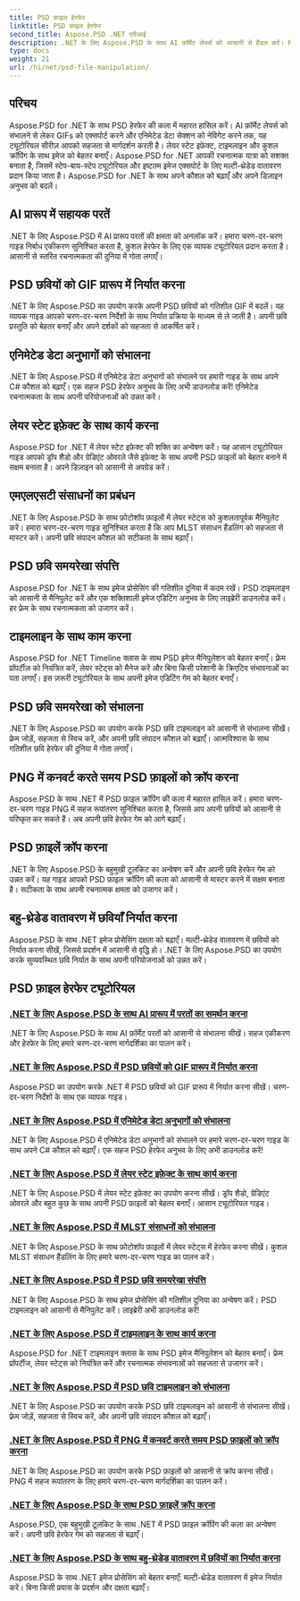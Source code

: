 ```yaml
---
title: PSD फ़ाइल हेरफेर
linktitle: PSD फ़ाइल हेरफेर
second_title: Aspose.PSD .NET एपीआई
description: .NET के लिए Aspose.PSD के साथ AI फ़ॉर्मेट लेयर्स को आसानी से हैंडल करें। PSD इमेज को GIF में एक्सपोर्ट करना, एनिमेटेड डेटा सेक्शन को हैंडल करना और लेयर स्टेट्स में बदलाव करना सीखें।
type: docs
weight: 21
url: /hi/net/psd-file-manipulation/
---
```

## परिचय

Aspose.PSD for .NET के साथ PSD हेरफेर की कला में महारत हासिल करें। AI फ़ॉर्मेट लेयर्स को संभालने से लेकर GIFs को एक्सपोर्ट करने और एनिमेटेड डेटा सेक्शन को नेविगेट करने तक, यह ट्यूटोरियल सीरीज़ आपको सहजता से मार्गदर्शन करती है। लेयर स्टेट इफ़ेक्ट, टाइमलाइन और कुशल क्रॉपिंग के साथ इमेज को बेहतर बनाएँ। Aspose.PSD for .NET आपकी रचनात्मक यात्रा को सशक्त बनाता है, जिसमें स्टेप-बाय-स्टेप ट्यूटोरियल और इष्टतम इमेज एक्सपोर्ट के लिए मल्टी-थ्रेडेड वातावरण प्रदान किया जाता है। Aspose.PSD for .NET के साथ अपने कौशल को बढ़ाएँ और अपने डिज़ाइन अनुभव को बदलें।

## AI प्रारूप में सहायक परतें

.NET के लिए Aspose.PSD में AI प्रारूप परतों की क्षमता को अनलॉक करें। हमारा चरण-दर-चरण गाइड निर्बाध एकीकरण सुनिश्चित करता है, कुशल हेरफेर के लिए एक व्यापक ट्यूटोरियल प्रदान करता है। आसानी से स्तरित रचनात्मकता की दुनिया में गोता लगाएँ।

## PSD छवियों को GIF प्रारूप में निर्यात करना

.NET के लिए Aspose.PSD का उपयोग करके अपनी PSD छवियों को गतिशील GIF में बदलें। यह व्यापक गाइड आपको चरण-दर-चरण निर्देशों के साथ निर्यात प्रक्रिया के माध्यम से ले जाती है। अपनी छवि प्रस्तुति को बेहतर बनाएँ और अपने दर्शकों को सहजता से आकर्षित करें।

## एनिमेटेड डेटा अनुभागों को संभालना

.NET के लिए Aspose.PSD में एनिमेटेड डेटा अनुभागों को संभालने पर हमारी गाइड के साथ अपने C# कौशल को बढ़ाएँ। एक सहज PSD हेरफेर अनुभव के लिए अभी डाउनलोड करें! एनिमेटेड रचनात्मकता के साथ अपनी परियोजनाओं को उन्नत करें।

## लेयर स्टेट इफ़ेक्ट के साथ कार्य करना

Aspose.PSD for .NET में लेयर स्टेट इफ़ेक्ट की शक्ति का अन्वेषण करें। यह आसान ट्यूटोरियल गाइड आपको ड्रॉप शैडो और ग्रेडिएंट ओवरले जैसे इफ़ेक्ट के साथ अपनी PSD फ़ाइलों को बेहतर बनाने में सक्षम बनाता है। अपने डिज़ाइन को आसानी से अपग्रेड करें।

## एमएलएसटी संसाधनों का प्रबंधन

.NET के लिए Aspose.PSD के साथ फ़ोटोशॉप फ़ाइलों में लेयर स्टेट्स को कुशलतापूर्वक मैनिपुलेट करें। हमारा चरण-दर-चरण गाइड सुनिश्चित करता है कि आप MLST संसाधन हैंडलिंग को सहजता से मास्टर करें। अपनी छवि संपादन कौशल को सटीकता के साथ बढ़ाएँ।

## PSD छवि समयरेखा संपत्ति

Aspose.PSD for .NET के साथ इमेज प्रोसेसिंग की गतिशील दुनिया में कदम रखें। PSD टाइमलाइन को आसानी से मैनिपुलेट करें और एक शक्तिशाली इमेज एडिटिंग अनुभव के लिए लाइब्रेरी डाउनलोड करें। हर फ्रेम के साथ रचनात्मकता को उजागर करें।

## टाइमलाइन के साथ काम करना

Aspose.PSD for .NET Timeline क्लास के साथ PSD इमेज मैनिपुलेशन को बेहतर बनाएँ। फ़्रेम प्रॉपर्टीज़ को नियंत्रित करें, लेयर स्टेट्स को मैनेज करें और बिना किसी परेशानी के क्रिएटिव संभावनाओं का पता लगाएँ। इस ज़रूरी ट्यूटोरियल के साथ अपनी इमेज एडिटिंग गेम को बेहतर बनाएँ।

## PSD छवि समयरेखा को संभालना

.NET के लिए Aspose.PSD का उपयोग करके PSD छवि टाइमलाइन को आसानी से संभालना सीखें। फ़्रेम जोड़ें, सहजता से स्विच करें, और अपनी छवि संपादन कौशल को बढ़ाएँ। आत्मविश्वास के साथ गतिशील छवि हेरफेर की दुनिया में गोता लगाएँ।

## PNG में कनवर्ट करते समय PSD फ़ाइलों को क्रॉप करना

Aspose.PSD के साथ .NET में PSD फ़ाइल क्रॉपिंग की कला में महारत हासिल करें। हमारा चरण-दर-चरण गाइड PNG में सहज रूपांतरण सुनिश्चित करता है, जिससे आप अपनी छवियों को आसानी से परिष्कृत कर सकते हैं। अब अपनी छवि हेरफेर गेम को आगे बढ़ाएँ।

## PSD फ़ाइलें क्रॉप करना

.NET के लिए Aspose.PSD के बहुमुखी टूलकिट का अन्वेषण करें और अपनी छवि हेरफेर गेम को उन्नत करें। यह गाइड आपको PSD फ़ाइल क्रॉपिंग की कला को आसानी से मास्टर करने में सक्षम बनाता है। सटीकता के साथ अपनी रचनात्मक क्षमता को उजागर करें।

## बहु-थ्रेडेड वातावरण में छवियाँ निर्यात करना

Aspose.PSD के साथ .NET इमेज प्रोसेसिंग दक्षता को बढ़ाएँ। मल्टी-थ्रेडेड वातावरण में छवियों को निर्यात करना सीखें, जिससे प्रदर्शन में आसानी से वृद्धि हो। .NET के लिए Aspose.PSD का उपयोग करके सुव्यवस्थित छवि निर्यात के साथ अपनी परियोजनाओं को उन्नत करें।
## PSD फ़ाइल हेरफेर ट्यूटोरियल
### [.NET के लिए Aspose.PSD के साथ AI प्रारूप में परतों का समर्थन करना](./support-layers-ai-format/)
.NET के लिए Aspose.PSD के साथ AI फ़ॉर्मेट परतों को आसानी से संभालना सीखें। सहज एकीकरण और हेरफेर के लिए हमारे चरण-दर-चरण मार्गदर्शिका का पालन करें।
### [.NET के लिए Aspose.PSD में PSD छवियों को GIF प्रारूप में निर्यात करना](./export-psd-to-gif/)
Aspose.PSD का उपयोग करके .NET में PSD छवियों को GIF प्रारूप में निर्यात करना सीखें। चरण-दर-चरण निर्देशों के साथ एक व्यापक गाइड।
### [.NET के लिए Aspose.PSD में एनिमेटेड डेटा अनुभागों को संभालना](./animated-data-sections/)
.NET के लिए Aspose.PSD में एनिमेटेड डेटा अनुभागों को संभालने पर हमारे चरण-दर-चरण गाइड के साथ अपने C# कौशल को बढ़ाएँ। एक सहज PSD हेरफेर अनुभव के लिए अभी डाउनलोड करें!
### [.NET के लिए Aspose.PSD में लेयर स्टेट इफ़ेक्ट के साथ कार्य करना](./layer-state-effects/)
.NET के लिए Aspose.PSD में लेयर स्टेट इफ़ेक्ट का उपयोग करना सीखें। ड्रॉप शैडो, ग्रेडिएंट ओवरले और बहुत कुछ के साथ अपनी PSD फ़ाइलों को बेहतर बनाएँ। आसान ट्यूटोरियल गाइड।
### [.NET के लिए Aspose.PSD में MLST संसाधनों को संभालना](./mlst-resources/)
.NET के लिए Aspose.PSD के साथ फ़ोटोशॉप फ़ाइलों में लेयर स्टेट्स में हेरफेर करना सीखें। कुशल MLST संसाधन हैंडलिंग के लिए हमारे चरण-दर-चरण गाइड का पालन करें।
### [.NET के लिए Aspose.PSD में PSD छवि समयरेखा संपत्ति](./psd-image-timeline-property/)
.NET के लिए Aspose.PSD के साथ इमेज प्रोसेसिंग की गतिशील दुनिया का अन्वेषण करें। PSD टाइमलाइन को आसानी से मैनिपुलेट करें। लाइब्रेरी अभी डाउनलोड करें!
### [.NET के लिए Aspose.PSD में टाइमलाइन के साथ कार्य करना](./timeline/)
Aspose.PSD for .NET टाइमलाइन क्लास के साथ PSD इमेज मैनिपुलेशन को बेहतर बनाएँ। फ्रेम प्रॉपर्टीज, लेयर स्टेट्स को नियंत्रित करें और रचनात्मक संभावनाओं को सहजता से उजागर करें।
### [.NET के लिए Aspose.PSD में PSD छवि टाइमलाइन को संभालना](./psd-image-timeline/)
.NET के लिए Aspose.PSD का उपयोग करके PSD छवि टाइमलाइन को आसानी से संभालना सीखें। फ़्रेम जोड़ें, सहजता से स्विच करें, और अपनी छवि संपादन कौशल को बढ़ाएँ।
### [.NET के लिए Aspose.PSD में PNG में कनवर्ट करते समय PSD फ़ाइलों को क्रॉप करना](./crop-psd-conversion-png/)
.NET के लिए Aspose.PSD का उपयोग करके PSD फ़ाइलों को आसानी से क्रॉप करना सीखें। PNG में सहज रूपांतरण के लिए हमारे चरण-दर-चरण मार्गदर्शिका का पालन करें।
### [.NET के लिए Aspose.PSD के साथ PSD फ़ाइलें क्रॉप करना](./crop-psd-file/)
Aspose.PSD, एक बहुमुखी टूलकिट के साथ .NET में PSD फ़ाइल क्रॉपिंग की कला का अन्वेषण करें। अपनी छवि हेरफेर गेम को सहजता से बढ़ाएँ।
### [.NET के लिए Aspose.PSD के साथ बहु-थ्रेडेड वातावरण में छवियों का निर्यात करना](./export-images-multi-thread/)
Aspose.PSD के साथ .NET इमेज प्रोसेसिंग को बेहतर बनाएँ: मल्टी-थ्रेडेड वातावरण में इमेज निर्यात करें। बिना किसी प्रयास के प्रदर्शन और दक्षता बढ़ाएँ।